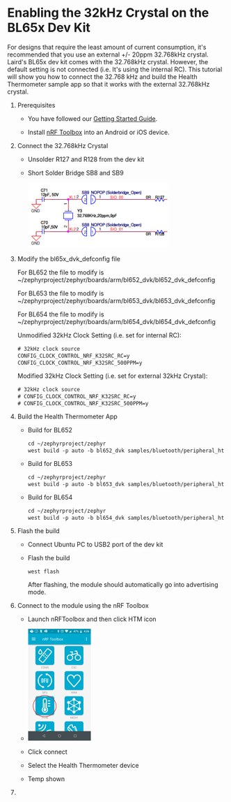 # Enabling the 32kHz Crystal on the BL65x Dev Kit

For designs that require the least amount of current consumption, it's recommended that you use an external +/- 20ppm 32.768kHz crystal. Laird's BL65x dev kit comes with the 32.768kHz crystal. However, the default setting is not connected (i.e. It's using the internal RC). This tutorial will show you how to connect the 32.768 kHz and  build the Health Thermometer sample app so that it works with the external 32.768kHz crystal.



1. Prerequisites

   - You have followed our [Getting Started Guide](ubuntu.md).

   - Install [nRF Toolbox](https://www.nordicsemi.com/Software-and-tools/Development-Tools/nRF-Toolbox) into an Android or iOS device.

     

2. Connect the 32.768kHz Crystal

   - Unsolder R127 and R128 from the dev kit

   - Short Solder Bridge SB8 and SB9

     

     ![](../images/SolderBridge.PNG)

     

3. Modify the bl65x_dvk_defconfig file

   For BL652 the file to modify is ~/zephyrproject/zephyr/boards/arm/bl652_dvk/bl652_dvk_defconfig 

   For BL653 the file to modify is ~/zephyrproject/zephyr/boards/arm/bl653_dvk/bl653_dvk_defconfig 

   For BL654 the file to modify is ~/zephyrproject/zephyr/boards/arm/bl654_dvk/bl654_dvk_defconfig

    

   Unmodified 32kHz Clock Setting (i.e. set for internal RC):

   ```
   # 32kHz clock source 
   CONFIG_CLOCK_CONTROL_NRF_K32SRC_RC=y 
   CONFIG_CLOCK_CONTROL_NRF_K32SRC_500PPM=y 
   ```

   

   Modified 32kHz Clock Setting (i.e. set for external 32kHz Crystal):

   ```
   # 32kHz clock source 
   # CONFIG_CLOCK_CONTROL_NRF_K32SRC_RC=y 
   # CONFIG_CLOCK_CONTROL_NRF_K32SRC_500PPM=y 
   ```

   

4. Build the Health Thermometer App

   - Build for BL652

     ```
     cd ~/zephyrproject/zephyr
     west build -p auto -b bl652_dvk samples/bluetooth/peripheral_ht 
     ```

   - Build for BL653

     ```
     cd ~/zephyrproject/zephyr
     west build -p auto -b bl653_dvk samples/bluetooth/peripheral_ht
     ```

   - Build for BL654

     ```
     cd ~/zephyrproject/zephyr
     west build -p auto -b bl654_dvk samples/bluetooth/peripheral_ht
     ```

     

5. Flash the build

   - Connect Ubuntu PC to USB2 port of the dev kit

   - Flash the build

     ```
     west flash
     ```

     After flashing, the module should automatically go into advertising mode.

     

6. Connect to the module using the nRF Toolbox

   - Launch nRFToolbox and then click HTM icon

   - <img src="../images/ClickHTM.png" style="zoom:25%">

     

     

   - Click connect 

   - Select the Health Thermometer device

   - Temp shown

7. 
